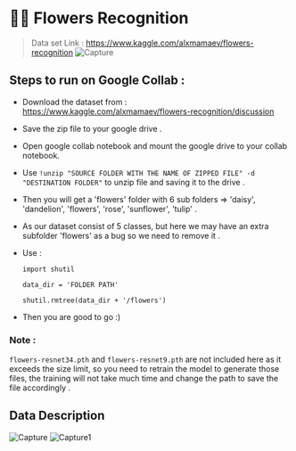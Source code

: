 # 🌻🌼 Flowers Recognition

> Data set Link : https://www.kaggle.com/alxmamaev/flowers-recognition
![Capture](https://user-images.githubusercontent.com/63875409/104835069-01b1ce00-58ca-11eb-89be-6fb637dc616f.PNG)

## Steps to run on Google Collab :
* Download the dataset from : https://www.kaggle.com/alxmamaev/flowers-recognition/discussion
* Save the zip file to your google drive .
* Open google collab notebook and mount the google drive to your collab notebook.
* Use `!unzip "SOURCE FOLDER WITH THE NAME OF ZIPPED FILE" -d "DESTINATION FOLDER"` to unzip file and saving it to the drive .
* Then you will get a 'flowers' folder with 6 sub folders => 'daisy', 'dandelion', 'flowers', 'rose', 'sunflower', 'tulip' .
* As our dataset consist of 5 classes, but here we may have an extra subfolder 'flowers' as a bug so we need to remove it .
* Use :
  
  `import shutil`
  
  `data_dir = 'FOLDER PATH'`
  
  `shutil.rmtree(data_dir + '/flowers')`
  
* Then you are good to go :)

### Note :
`flowers-resnet34.pth` and `flowers-resnet9.pth` are not included here as it exceeds the size limit, so you need to retrain the model to generate those files, the training will not take much time and change the path to save the file accordingly .

## Data Description
![Capture](https://user-images.githubusercontent.com/63875409/104836235-86084f00-58d2-11eb-9117-2cc19f01953c.PNG)
![Capture1](https://user-images.githubusercontent.com/63875409/104836236-87397c00-58d2-11eb-8d39-7110cd477ae9.PNG)
